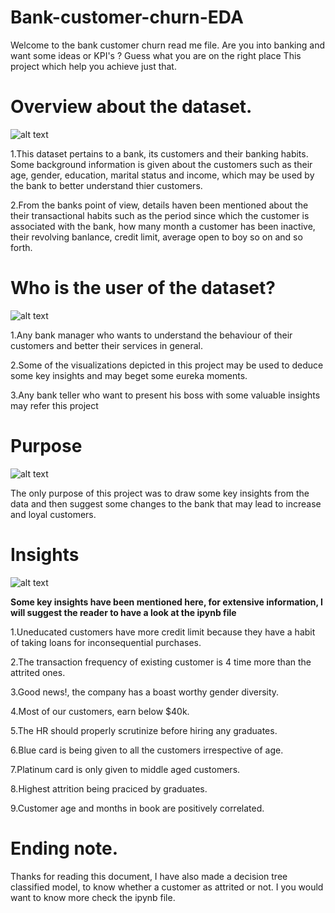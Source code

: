 # Bank-customer-churn-EDA

Welcome to the bank customer churn read me file. Are you into banking and want some ideas or KPI's ? Guess what you are on the right place
This project which help you achieve just that.

# Overview about the dataset.

![alt text](https://th.bing.com/th/id/R.fdc478d1509cf1003be684703d84ceb7?rik=244TCjt%2fnTQZIA&riu=http%3a%2f%2fdontmesswithtaxes.typepad.com%2f.a%2f6a00d8345157c669e201bb09511bd9970d-800wi&ehk=yTFZ8r3ZCceNh6HxcA3WxuWBY7q%2bnQAwpmPPM0vK2YA%3d&risl=&pid=ImgRaw&r=0)

1.This dataset pertains to a bank, its customers and their banking habits. Some background information is given about the customers such
as their age, gender, education, marital status and income, which may be used by the bank to better understand thier customers.

2.From the banks point of view, details haven been mentioned about the their transactional habits such as the period since which the customer is associated with the bank, how many month a customer has been inactive, their revolving banlance, credit limit, average open to boy so on and so forth.	

# Who is the user of the dataset?
![alt text](https://drupal-prd.unionbank.com/assets/styles/extra_large/public/image/personal/digital-banking/personal-digital-banking-man-on-ipad_min.jpg?itok=IJ9QeHAa)

1.Any bank manager who wants to understand the behaviour of their customers and better their services in general. 

2.Some of the visualizations depicted in this project may be used to deduce some key insights and may beget some eureka moments.

3.Any bank teller who want to present his boss with some valuable insights may refer this project

# Purpose

![alt text](https://cdn.searchenginejournal.com/wp-content/uploads/2016/06/Depositphotos_72102967_m-2015-380x398.jpg)

The only purpose of this project was to draw some key insights from the data and then suggest some changes to the bank that may lead to increase and loyal customers.

# Insights

![alt text](https://th.bing.com/th/id/OIP.MYCaMZgPL1uKfItltjygagHaHa?pid=ImgDet&rs=1)

**Some key insights have been mentioned here, for extensive information, I will suggest the reader to have a look at the ipynb file**

1.Uneducated customers have more credit limit because they have a habit of taking loans for inconsequential purchases.

2.The transaction frequency of existing customer is 4 time more than the attrited ones.

3.Good news!, the company has a boast worthy gender diversity.

4.Most of our customers, earn below $40k.

5.The HR should properly scrutinize before hiring any graduates.

6.Blue card is being given to all the customers irrespective of age.

7.Platinum card is only given to middle aged customers.

8.Highest attrition being praciced by graduates.

9.Customer age and months in book are positively correlated.

# Ending note.

Thanks for reading this document, I have also made a decision tree classified model, to know whether a customer as attrited or not. I you would want to know more check the ipynb file.
